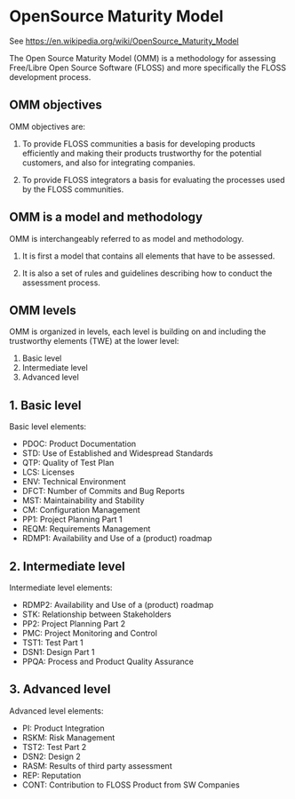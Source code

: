 # OpenSource Maturity Model

See https://en.wikipedia.org/wiki/OpenSource_Maturity_Model

The Open Source Maturity Model (OMM) is a methodology for assessing Free/Libre Open Source Software (FLOSS) and more specifically the FLOSS development process.

## OMM objectives

OMM objectives are:

1. To provide FLOSS communities a basis for developing products efficiently and making their products trustworthy for the potential customers, and also for integrating companies.

2. To provide FLOSS integrators a basis for evaluating the processes used by the FLOSS communities.


## OMM is a model and methodology

OMM is interchangeably referred to as model and methodology.

1. It is first a model that contains all elements that have to be assessed.

2. It is also a set of rules and guidelines describing how to conduct the assessment process.


## OMM levels

OMM is organized in levels, each level is building on and including the trustworthy elements (TWE) at the lower level:

1. Basic level
2. Intermediate level
3. Advanced level


## 1. Basic level

Basic level elements:

* PDOC: Product Documentation
* STD: Use of Established and Widespread Standards
* QTP: Quality of Test Plan
* LCS: Licenses
* ENV: Technical Environment
* DFCT: Number of Commits and Bug Reports
* MST: Maintainability and Stability
* CM: Configuration Management
* PP1: Project Planning Part 1
* REQM: Requirements Management
* RDMP1: Availability and Use of a (product) roadmap


## 2. Intermediate level

Intermediate level elements:

* RDMP2: Availability and Use of a (product) roadmap
* STK: Relationship between Stakeholders
* PP2: Project Planning Part 2
* PMC: Project Monitoring and Control
* TST1: Test Part 1
* DSN1: Design Part 1
* PPQA: Process and Product Quality Assurance


## 3. Advanced level

Advanced level elements:

* PI: Product Integration
* RSKM: Risk Management
* TST2: Test Part 2
* DSN2: Design 2
* RASM: Results of third party assessment
* REP: Reputation
* CONT: Contribution to FLOSS Product from SW Companies

